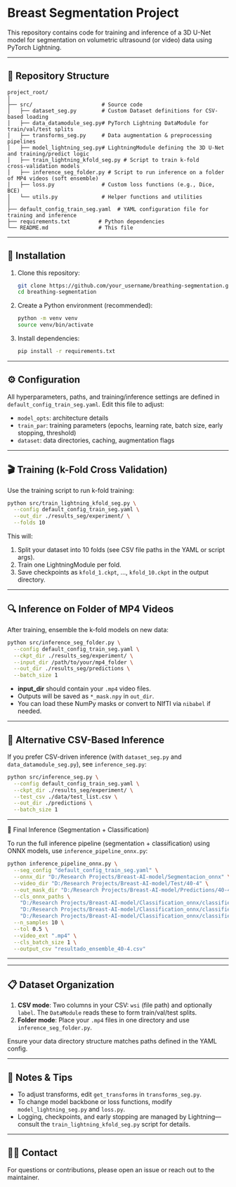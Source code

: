 # Breast Segmentation Project

This repository contains code for training and inference of a 3D U-Net model for segmentation on volumetric ultrasound (or video) data using PyTorch Lightning.

---

## 📁 Repository Structure

```
project_root/
│
├── src/                      # Source code
│   ├── dataset_seg.py        # Custom Dataset definitions for CSV-based loading
│   ├── data_datamodule_seg.py# PyTorch Lightning DataModule for train/val/test splits
│   ├── transforms_seg.py     # Data augmentation & preprocessing pipelines
│   ├── model_lightning_seg.py# LightningModule defining the 3D U-Net and training/predict logic
│   ├── train_lightning_kfold_seg.py # Script to train k-fold cross‑validation models
│   ├── inference_seg_folder.py # Script to run inference on a folder of MP4 videos (soft ensemble)
│   ├── loss.py               # Custom loss functions (e.g., Dice, BCE)
│   └── utils.py              # Helper functions and utilities
│
├── default_config_train_seg.yaml  # YAML configuration file for training and inference
├── requirements.txt         # Python dependencies
└── README.md                # This file
```

---

## 🚀 Installation

1. Clone this repository:

   ```bash
   git clone https://github.com/your_username/breathing-segmentation.git
   cd breathing-segmentation
   ```
2. Create a Python environment (recommended):

   ```bash
   python -m venv venv
   source venv/bin/activate
   ```
3. Install dependencies:

   ```bash
   pip install -r requirements.txt
   ```

---

## ⚙️ Configuration

All hyperparameters, paths, and training/inference settings are defined in `default_config_train_seg.yaml`. Edit this file to adjust:

* `model_opts`: architecture details
* `train_par`: training parameters (epochs, learning rate, batch size, early stopping, threshold)
* `dataset`: data directories, caching, augmentation flags

---

## 🎬 Training (k-Fold Cross Validation)

Use the training script to run k-fold training:

```bash
python src/train_lightning_kfold_seg.py \
  --config default_config_train_seg.yaml \
  --out_dir ./results_seg/experiment/ \
  --folds 10
```

This will:

1. Split your dataset into 10 folds (see CSV file paths in the YAML or script args).
2. Train one LightningModule per fold.
3. Save checkpoints as `kfold_1.ckpt`, ..., `kfold_10.ckpt` in the output directory.

---

## 🔍 Inference on Folder of MP4 Videos

After training, ensemble the k-fold models on new data:

```bash
python src/inference_seg_folder.py \
  --config default_config_train_seg.yaml \
  --ckpt_dir ./results_seg/experiment/ \
  --input_dir /path/to/your/mp4_folder \
  --out_dir ./results_seg/predictions \
  --batch_size 1
```

* **input\_dir** should contain your `.mp4` video files.
* Outputs will be saved as `*_mask.npy` in `out_dir`.
* You can load these NumPy masks or convert to NIfTI via `nibabel` if needed.

---

## 📂 Alternative CSV-Based Inference

If you prefer CSV-driven inference (with `dataset_seg.py` and `data_datamodule_seg.py`), see `inference_seg.py`:

```bash
python src/inference_seg.py \
  --config default_config_train_seg.yaml \
  --ckpt_dir ./results_seg/experiment/ \
  --test_csv ./data/test_list.csv \
  --out_dir ./predictions \
  --batch_size 1
```

---

🧠 Final Inference (Segmentation + Classification)

To run the full inference pipeline (segmentation + classification) using ONNX models, use `inference_pipeline_onnx.py`:

```bash
python inference_pipeline_onnx.py \
  --seg_config "default_config_train_seg.yaml" \
  --onnx_dir "D:/Research Projects/Breast-AI-model/Segmentacion_onnx" \
  --video_dir "D:/Research Projects/Breast-AI-model/Test/40-4" \
  --out_mask_dir "D:/Research Projects/Breast-AI-model/Predictions/40-4" \
  --cls_onnx_paths \
    "D:/Research Projects/Breast-AI-model/Classification_onnx/classifier_0_densenet.onnx" \
    "D:/Research Projects/Breast-AI-model/Classification_onnx/classifier_1_mobilenet.onnx" \
    "D:/Research Projects/Breast-AI-model/Classification_onnx/classifier_2_vgg16.onnx" \
  --n_samples 10 \
  --tol 0.5 \
  --video_ext ".mp4" \
  --cls_batch_size 1 \
  --output_csv "resultado_ensemble_40-4.csv"
```

---

---

## 📋 Dataset Organization

1. **CSV mode**: Two columns in your CSV: `wsi` (file path) and optionally `label`. The `DataModule` reads these to form train/val/test splits.
2. **Folder mode**: Place your `.mp4` files in one directory and use `inference_seg_folder.py`.

Ensure your data directory structure matches paths defined in the YAML config.

---

## 📝 Notes & Tips

* To adjust transforms, edit `get_transforms` in `transforms_seg.py`.
* To change model backbone or loss functions, modify `model_lightning_seg.py` and `loss.py`.
* Logging, checkpoints, and early stopping are managed by Lightning—consult the `train_lightning_kfold_seg.py` script for details.

---

## 🙋‍♂️ Contact

For questions or contributions, please open an issue or reach out to the maintainer.
